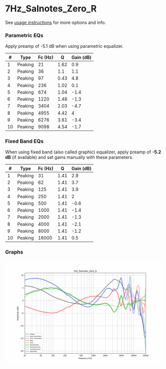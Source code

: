 # 7Hz_Salnotes_Zero_R
See [usage instructions](https://github.com/jaakkopasanen/AutoEq#usage) for more options and info.

### Parametric EQs
Apply preamp of -5.1 dB when using parametric equalizer.

|   # | Type    |   Fc (Hz) |    Q |   Gain (dB) |
|-----|---------|-----------|------|-------------|
|   1 | Peaking |        21 | 1.62 |         0.9 |
|   2 | Peaking |        36 | 1.1  |         1.1 |
|   3 | Peaking |        97 | 0.43 |         4.8 |
|   4 | Peaking |       236 | 1.02 |         0.1 |
|   5 | Peaking |       674 | 1.04 |        -1.4 |
|   6 | Peaking |      1220 | 1.48 |        -1.3 |
|   7 | Peaking |      3404 | 2.03 |        -4.7 |
|   8 | Peaking |      4955 | 4.42 |         4   |
|   9 | Peaking |      6276 | 3.61 |        -3.4 |
|  10 | Peaking |      9098 | 4.54 |        -1.7 |

### Fixed Band EQs
When using fixed band (also called graphic) equalizer, apply preamp of **-5.2 dB** (if available) and set gains manually with these parameters.

|   # | Type    |   Fc (Hz) |    Q |   Gain (dB) |
|-----|---------|-----------|------|-------------|
|   1 | Peaking |        31 | 1.41 |         2.9 |
|   2 | Peaking |        62 | 1.41 |         3.7 |
|   3 | Peaking |       125 | 1.41 |         3.9 |
|   4 | Peaking |       250 | 1.41 |         2   |
|   5 | Peaking |       500 | 1.41 |        -0.6 |
|   6 | Peaking |      1000 | 1.41 |        -1.4 |
|   7 | Peaking |      2000 | 1.41 |        -1.3 |
|   8 | Peaking |      4000 | 1.41 |        -2.1 |
|   9 | Peaking |      8000 | 1.41 |        -1.2 |
|  10 | Peaking |     16000 | 1.41 |         0.5 |

### Graphs
![](./7Hz_Salnotes_Zero_R.png)
